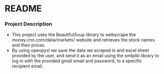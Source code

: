 # README #

### Project Description ### 
* This project uses the BeautifulSoup library to webscrape the money.cnn.com/data/markets/ website and retrieves the stock names and their prices. 
* By using openpyxl we save the data we scraped in and excel sheet provided by the user, and send it as an email using the smtplib library to log in with the provided gmail email and password, to a specific recipient email. 
